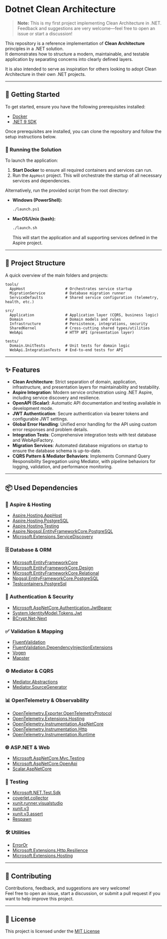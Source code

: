 # Dotnet Clean Architecture

> **Note:** This is my first project implementing Clean Architecture in .NET. Feedback and suggestions are very
> welcome—feel free to open an issue or start a discussion!

This repository is a reference implementation of **Clean Architecture** principles in a .NET solution.  
It demonstrates how to structure a modern, maintainable, and testable application by separating concerns into clearly
defined layers.

It is also intended to serve as inspiration for others looking to adopt Clean Architecture in their own .NET projects.

---

## 🚀 Getting Started

To get started, ensure you have the following prerequisites installed:

- [Docker](https://www.docker.com/get-started)
- [.NET 9 SDK](https://dotnet.microsoft.com/en-us/download/dotnet/9.0)

Once prerequisites are installed, you can clone the repository and follow the setup instructions below.

### 🏁 Running the Solution

To launch the application:

1. **Start Docker** to ensure all required containers and services can run.
2. Run the `AppHost` project. This will orchestrate the startup of all necessary services and dependencies.

Alternatively, run the provided script from the root directory:

- **Windows (PowerShell):**
  ```bash
  ./launch.ps1
  ```
- **MacOS/Unix (bash):**
  ```bash
  ./launch.sh
  ```
  This will start the application and all supporting services defined in the Aspire project.

---

## 📁 Project Structure

A quick overview of the main folders and projects:

```
tools/
  AppHost                  # Orchestrates service startup
  MigrationService         # Database migration runner
  ServiceDefaults          # Shared service configuration (telemetry, health, etc.)

src/
  Application              # Application layer (CQRS, business logic)
  Domain                   # Domain models and rules
  Infrastructure           # Persistence, integrations, security
  SharedKernel             # Cross-cutting shared types/utilities
  WebApi                   # HTTP API (presentation layer)

tests/
  Domain.UnitTests         # Unit tests for domain logic
  WebApi.IntegrationTests  # End-to-end tests for API
```

---

## ✨ Features

- **Clean Architecture**: Strict separation of domain, application, infrastructure, and presentation layers for
  maintainability and testability.
- **Aspire Integration**: Modern service orchestration using .NET Aspire, including service discovery and resilience.
- **OpenAPI (Scalar)**: Automatic API documentation and testing available in development mode.
- **JWT Authentication**: Secure authentication via bearer tokens and configurable JWT settings.
- **Global Error Handling**: Unified error handling for the API using custom error responses and problem details.
- **Integration Tests**: Comprehensive integration tests with test database and WebApiFactory.
- **Migration Services**: Automated database migrations on startup to ensure the database schema is up-to-date.
- **CQRS Pattern & Mediator Behaviors**: Implements Command Query Responsibility Segregation using Mediator, with
  pipeline behaviors for logging, validation, and performance monitoring.

---

## 📦 Used Dependencies

### 🔧 Aspire & Hosting

- [Aspire.Hosting.AppHost](https://www.nuget.org/packages/Aspire.Hosting.AppHost)
- [Aspire.Hosting.PostgreSQL](https://www.nuget.org/packages/Aspire.Hosting.PostgreSQL)
- [Aspire.Hosting.Testing](https://www.nuget.org/packages/Aspire.Hosting.Testing)
- [Aspire.Npgsql.EntityFrameworkCore.PostgreSQL](https://www.nuget.org/packages/Aspire.Npgsql.EntityFrameworkCore.PostgreSQL)
- [Microsoft.Extensions.ServiceDiscovery](https://www.nuget.org/packages/Microsoft.Extensions.ServiceDiscovery)

### 🗄️ Database & ORM

- [Microsoft.EntityFrameworkCore](https://www.nuget.org/packages/Microsoft.EntityFrameworkCore)
- [Microsoft.EntityFrameworkCore.Design](https://www.nuget.org/packages/Microsoft.EntityFrameworkCore.Design)
- [Microsoft.EntityFrameworkCore.Relational](https://www.nuget.org/packages/Microsoft.EntityFrameworkCore.Relational)
- [Npgsql.EntityFrameworkCore.PostgreSQL](https://www.nuget.org/packages/Npgsql.EntityFrameworkCore.PostgreSQL)
- [Testcontainers.PostgreSql](https://www.nuget.org/packages/Testcontainers.PostgreSql)

### 🔐 Authentication & Security

- [Microsoft.AspNetCore.Authentication.JwtBearer](https://www.nuget.org/packages/Microsoft.AspNetCore.Authentication.JwtBearer)
- [System.IdentityModel.Tokens.Jwt](https://www.nuget.org/packages/System.IdentityModel.Tokens.Jwt)
- [BCrypt.Net-Next](https://www.nuget.org/packages/BCrypt.Net-Next)

### ✅ Validation & Mapping

- [FluentValidation](https://www.nuget.org/packages/FluentValidation)
- [FluentValidation.DependencyInjectionExtensions](https://www.nuget.org/packages/FluentValidation.DependencyInjectionExtensions)
- [Vogen](https://www.nuget.org/packages/Vogen)
- [Mapster](https://www.nuget.org/packages/Mapster)

### ⚙️ Mediator & CQRS

- [Mediator.Abstractions](https://www.nuget.org/packages/Mediator.Abstractions)
- [Mediator.SourceGenerator](https://www.nuget.org/packages/Mediator.SourceGenerator)

### 📊 OpenTelemetry & Observability

- [OpenTelemetry.Exporter.OpenTelemetryProtocol](https://www.nuget.org/packages/OpenTelemetry.Exporter.OpenTelemetryProtocol)
- [OpenTelemetry.Extensions.Hosting](https://www.nuget.org/packages/OpenTelemetry.Extensions.Hosting)
- [OpenTelemetry.Instrumentation.AspNetCore](https://www.nuget.org/packages/OpenTelemetry.Instrumentation.AspNetCore)
- [OpenTelemetry.Instrumentation.Http](https://www.nuget.org/packages/OpenTelemetry.Instrumentation.Http)
- [OpenTelemetry.Instrumentation.Runtime](https://www.nuget.org/packages/OpenTelemetry.Instrumentation.Runtime)

### 🌐 ASP.NET & Web

- [Microsoft.AspNetCore.Mvc.Testing](https://www.nuget.org/packages/Microsoft.AspNetCore.Mvc.Testing)
- [Microsoft.AspNetCore.OpenApi](https://www.nuget.org/packages/Microsoft.AspNetCore.OpenApi)
- [Scalar.AspNetCore](https://www.nuget.org/packages/Scalar.AspNetCore)

### 🧪 Testing

- [Microsoft.NET.Test.Sdk](https://www.nuget.org/packages/Microsoft.NET.Test.Sdk)
- [coverlet.collector](https://www.nuget.org/packages/coverlet.collector)
- [xunit.runner.visualstudio](https://www.nuget.org/packages/xunit.runner.visualstudio)
- [xunit.v3](https://www.nuget.org/packages/xunit.v3)
- [xunit.v3.assert](https://www.nuget.org/packages/xunit.v3.assert)
- [Respawn](https://www.nuget.org/packages/Respawn)

### 🛠️ Utilities

- [ErrorOr](https://www.nuget.org/packages/ErrorOr)
- [Microsoft.Extensions.Http.Resilience](https://www.nuget.org/packages/Microsoft.Extensions.Http.Resilience)
- [Microsoft.Extensions.Hosting](https://www.nuget.org/packages/Microsoft.Extensions.Hosting)

---

## 🤝 Contributing

Contributions, feedback, and suggestions are very welcome!  
Feel free to open an issue, start a discussion, or submit a pull request if you want to help improve this project.

---

## 📝 License

This project is licensed under the [MIT License](/LICENSE)